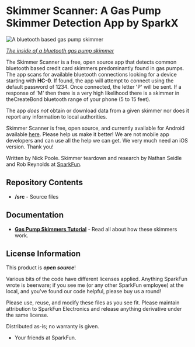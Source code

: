 Skimmer Scanner: A Gas Pump Skimmer Detection App by SparkX
===========================================================

![A bluetooth based gas pump skimmer](https://cdn.sparkfun.com/assets/learn_tutorials/6/9/4/Skimmer-IC_labels.jpg)

[*The inside of a bluetooth gas pump skimmer*](https://learn.sparkfun.com/tutorials/gas-pump-skimmers)

The Skimmer Scanner is a free, open source app that detects common bluetooth based credit card skimmers predominantly found in gas pumps. The app scans for available bluetooth connections looking for a device starting with **HC-0**. If found, the app will attempt to connect using the default password of 1234. Once connected, the letter 'P' will be sent. If a response of 'M' then there is a very high likelihood there is a skimmer in theCreateBond bluetooth range of your phone (5 to 15 feet).

The app *does not* obtain or download data from a given skimmer nor does it report any information to local authorities.

Skimmer Scanner is free, open source, and currently available for Android available [here](https://play.google.com/store/apps/details?id=skimmerscammer.skimmerscammer). Please help us make it better! We are not mobile app developers and can use all the help we can get. We very much need an iOS version. Thank you!

Written by Nick Poole. Skimmer teardown and research by Nathan Seidle and Rob Reynolds at [SparkFun](http://www.sparkfun.com).

Repository Contents
-------------------

* **/src** - Source files

Documentation
--------------

* **[Gas Pump Skimmers Tutorial](https://learn.sparkfun.com/tutorials/gas-pump-skimmers)** - Read all about how these skimmers work.

License Information
-------------------

This product is _**open source**_! 

Various bits of the code have different licenses applied. Anything SparkFun wrote is beerware; if you see me (or any other SparkFun employee) at the local, and you've found our code helpful, please buy us a round!

Please use, reuse, and modify these files as you see fit. Please maintain attribution to SparkFun Electronics and release anything derivative under the same license.

Distributed as-is; no warranty is given.

- Your friends at SparkFun.
